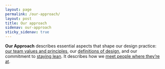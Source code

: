 ```yaml
---
layout: page
permalink: /our-approach/
layout: post
title: Our approach
sidenav: our-approach
sticky_sidenav: true
---
```


**Our Approach** describes essential aspects that shape our design practice: [our team values and principles]({{site.baseurl}}/our-approach/values-and-principles), our [definitions of design]({{site.baseulr}}/our-approach/defining-design), and our commitment to [staying lean]({{site.baseulr}}/our-approach/staying-lean). It describes how we [meet people where they’re at]({{site.baseulr}}/our-approach/meet-people-where-they-are).
